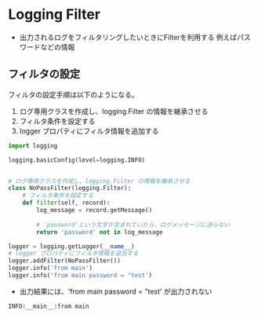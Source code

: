 # Logging Filter

- 出力されるログをフィルタリングしたいときにFilterを利用する
  例えばパスワードなどの情報


## フィルタの設定
フィルタの設定手順は以下のようになる。

1. ログ専用クラスを作成し、logging.Filter の情報を継承させる
2. フィルタ条件を設定する
3. logger プロパティにフィルタ情報を追加する

```python:logger.py
import logging

logging.basicConfig(level=logging.INFO)


# ログ専用クラスを作成し、logging.Filter の情報を継承させる
class NoPassFilter(logging.Filter):
    # フィルタ条件を設定する
    def filter(self, record):
        log_message = record.getMessage()
        
        # 'password'という文字が含まれていたら、ログメッセージに送らない
        return 'password' not in log_message

logger = logging.getLogger(__name__)
# logger プロパティにフィルタ情報を追加する
logger.addFilter(NoPassFilter())
logger.info('from main')
logger.info('from main password = "test')
```

- 出力結果には、'from main password = "test' が出力されない

```sh:実行結果
INFO:__main__:from main
```